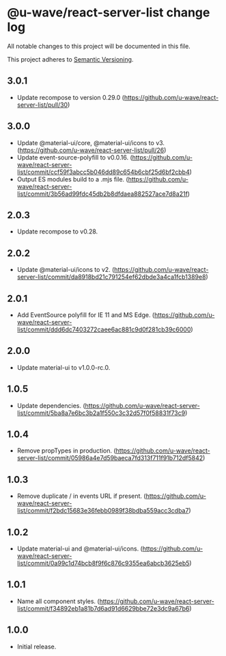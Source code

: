 # @u-wave/react-server-list change log

All notable changes to this project will be documented in this file.

This project adheres to [Semantic Versioning](http://semver.org/).

## 3.0.1
* Update recompose to version 0.29.0 (https://github.com/u-wave/react-server-list/pull/30)

## 3.0.0
* Update @material-ui/core, @material-ui/icons to v3. (https://github.com/u-wave/react-server-list/pull/26)
* Update event-source-polyfill to v0.0.16. (https://github.com/u-wave/react-server-list/commit/ccf59f3abcc5b046dd89c654b6cbf25d6bf2cbb4)
* Output ES modules build to a .mjs file. (https://github.com/u-wave/react-server-list/commit/3b56ad99fdc45db2b8dfdaea882527ace7d8a21f)

## 2.0.3
* Update recompose to v0.28.

## 2.0.2
* Update @material-ui/icons to v2. (https://github.com/u-wave/react-server-list/commit/da8918bd21c791254ef62dbde3a4ca1fcb1389e8)

## 2.0.1
* Add EventSource polyfill for IE 11 and MS Edge. (https://github.com/u-wave/react-server-list/commit/ddd6dc7403272caee6ac881c9d0f281cb39c6000)

## 2.0.0
* Update material-ui to v1.0.0-rc.0.

## 1.0.5
* Update dependencies. (https://github.com/u-wave/react-server-list/commit/5ba8a7e6bc3b2a1f550c3c32d57f0f58831f73c9)

## 1.0.4
* Remove propTypes in production. (https://github.com/u-wave/react-server-list/commit/05986a4e7d59baeca7fd313f711f91b712df5842)

## 1.0.3
* Remove duplicate / in events URL if present. (https://github.com/u-wave/react-server-list/commit/f2bdc15683e36febb0989f38bdba559acc3cdba7)

## 1.0.2
* Update material-ui and @material-ui/icons. (https://github.com/u-wave/react-server-list/commit/0a99c1d74bcb8f9f6c876c9355ea6abcb3625eb5)

## 1.0.1
* Name all component styles. (https://github.com/u-wave/react-server-list/commit/f34892eb1a81b7d6ad91d6629bbe72e3dc9a67b6)

## 1.0.0
* Initial release.

